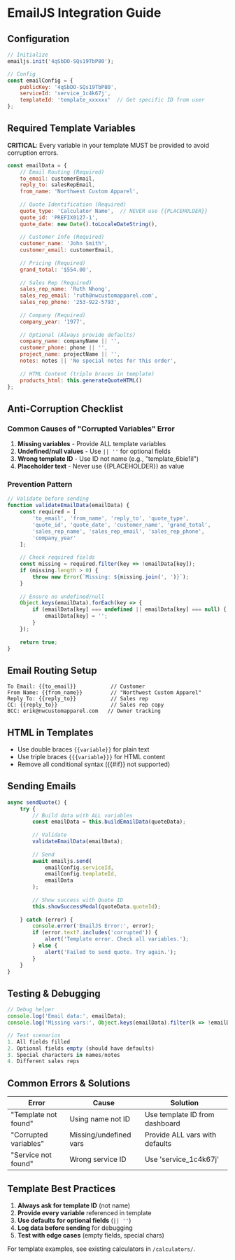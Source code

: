 # EmailJS Integration Guide

## Configuration
```javascript
// Initialize
emailjs.init('4qSbDO-SQs19TbP80');

// Config
const emailConfig = {
    publicKey: '4qSbDO-SQs19TbP80',
    serviceId: 'service_1c4k67j',
    templateId: 'template_xxxxxx'  // Get specific ID from user
};
```

## Required Template Variables
**CRITICAL**: Every variable in your template MUST be provided to avoid corruption errors.

```javascript
const emailData = {
    // Email Routing (Required)
    to_email: customerEmail,
    reply_to: salesRepEmail,
    from_name: 'Northwest Custom Apparel',
    
    // Quote Identification (Required)
    quote_type: 'Calculator Name',  // NEVER use {{PLACEHOLDER}}
    quote_id: 'PREFIX0127-1',
    quote_date: new Date().toLocaleDateString(),
    
    // Customer Info (Required)
    customer_name: 'John Smith',
    customer_email: customerEmail,
    
    // Pricing (Required)
    grand_total: '$554.00',
    
    // Sales Rep (Required)
    sales_rep_name: 'Ruth Nhong',
    sales_rep_email: 'ruth@nwcustomapparel.com',
    sales_rep_phone: '253-922-5793',
    
    // Company (Required)
    company_year: '1977',
    
    // Optional (Always provide defaults)
    company_name: companyName || '',
    customer_phone: phone || '',
    project_name: projectName || '',
    notes: notes || 'No special notes for this order',
    
    // HTML Content (triple braces in template)
    products_html: this.generateQuoteHTML()
};
```

## Anti-Corruption Checklist

### Common Causes of "Corrupted Variables" Error
1. **Missing variables** - Provide ALL template variables
2. **Undefined/null values** - Use `|| ''` for optional fields
3. **Wrong template ID** - Use ID not name (e.g., "template_6bie1il")
4. **Placeholder text** - Never use {{PLACEHOLDER}} as value

### Prevention Pattern
```javascript
// Validate before sending
function validateEmailData(emailData) {
    const required = [
        'to_email', 'from_name', 'reply_to', 'quote_type',
        'quote_id', 'quote_date', 'customer_name', 'grand_total',
        'sales_rep_name', 'sales_rep_email', 'sales_rep_phone',
        'company_year'
    ];
    
    // Check required fields
    const missing = required.filter(key => !emailData[key]);
    if (missing.length > 0) {
        throw new Error(`Missing: ${missing.join(', ')}`);
    }
    
    // Ensure no undefined/null
    Object.keys(emailData).forEach(key => {
        if (emailData[key] === undefined || emailData[key] === null) {
            emailData[key] = '';
        }
    });
    
    return true;
}
```

## Email Routing Setup
```
To Email: {{to_email}}           // Customer
From Name: {{from_name}}         // "Northwest Custom Apparel"
Reply To: {{reply_to}}           // Sales rep
CC: {{reply_to}}                 // Sales rep copy
BCC: erik@nwcustomapparel.com   // Owner tracking
```

## HTML in Templates
- Use double braces `{{variable}}` for plain text
- Use triple braces `{{{variable}}}` for HTML content
- Remove all conditional syntax ({{#if}} not supported)

## Sending Emails
```javascript
async sendQuote() {
    try {
        // Build data with ALL variables
        const emailData = this.buildEmailData(quoteData);
        
        // Validate
        validateEmailData(emailData);
        
        // Send
        await emailjs.send(
            emailConfig.serviceId,
            emailConfig.templateId,
            emailData
        );
        
        // Show success with Quote ID
        this.showSuccessModal(quoteData.quoteId);
        
    } catch (error) {
        console.error('EmailJS Error:', error);
        if (error.text?.includes('corrupted')) {
            alert('Template error. Check all variables.');
        } else {
            alert('Failed to send quote. Try again.');
        }
    }
}
```

## Testing & Debugging
```javascript
// Debug helper
console.log('Email data:', emailData);
console.log('Missing vars:', Object.keys(emailData).filter(k => !emailData[k]));

// Test scenarios
1. All fields filled
2. Optional fields empty (should have defaults)
3. Special characters in names/notes
4. Different sales reps
```

## Common Errors & Solutions

| Error | Cause | Solution |
|-------|-------|----------|
| "Template not found" | Using name not ID | Use template ID from dashboard |
| "Corrupted variables" | Missing/undefined vars | Provide ALL vars with defaults |
| "Service not found" | Wrong service ID | Use 'service_1c4k67j' |

## Template Best Practices
1. **Always ask for template ID** (not name)
2. **Provide every variable** referenced in template
3. **Use defaults for optional fields** (`|| ''`)
4. **Log data before sending** for debugging
5. **Test with edge cases** (empty fields, special chars)

For template examples, see existing calculators in `/calculators/`.